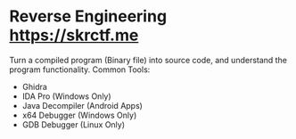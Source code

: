 # Reverse Engineering https://skrctf.me
Turn a compiled program (Binary file) into source code, and understand the program functionality.
Common Tools:
* Ghidra
* IDA Pro (Windows Only)
* Java Decompiler (Android Apps)
* x64 Debugger (Windows Only)
* GDB Debugger (Linux Only)
